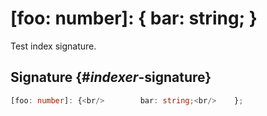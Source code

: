 # [foo: number]: { bar: string; }

Test index signature.

## Signature {#_indexer_-signature}

```typescript
[foo: number]: {<br/>        bar: string;<br/>    };
```

